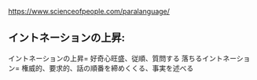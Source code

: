 


https://www.scienceofpeople.com/paralanguage/




## イントネーションの上昇:


イントネーションの上昇= 好奇心旺盛、従順、質問する
落ちるイントネーション= 権威的、要求的、話の順番を締めくくる、事実を述べる


